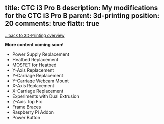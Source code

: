 title: CTC i3 Pro B
description: My modifications for the CTC i3 Pro B
parent: 3d-printing
position: 20
comments: true
flattr: true
---

<span style="font-size: small;">[...back to 3D-Printing overview](3d-printing.html)</span>

**More content coming soon!**

* Power Supply Replacement
* Heatbed Replacement
* MOSFET for Heatbed
* Y-Axis Replacement
* Y-Carriage Replacement
* Y-Carriage Webcam Mount
* X-Axis Replacement
* X-Carriage Replacement
* Experiments with Dual Extrusion
* Z-Axis Top Fix
* Frame Braces
* Raspberry Pi Addon
* Power Button


